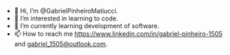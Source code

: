 - 👋 Hi, I’m @GabrielPinheiroMatiucci.
- 👀 I’m interested in learning to code.
- 🌱 I’m currently learning development of software.
- 📫 How to reach me https://www.linkedin.com/in/gabriel-pinheiro-1505 and gabriel_1505@outlook.com.

<!---
GabrielPinheiroMatiucci/GabrielPinheiroMatiucci is a ✨ special ✨ repository because its `README.md` (this file) appears on your GitHub profile.
You can click the Preview link to take a look at your changes.
--->
